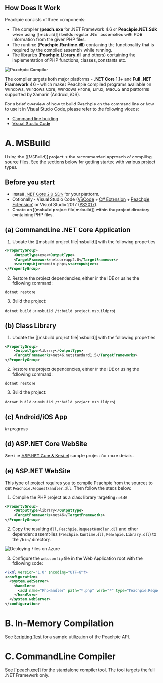 ## How Does It Work

Peachpie consists of three components:
- The compiler (**peach.exe** for .NET Framework 4.6 or **Peachpie.NET.Sdk** when using [[msbuild]]) builds regular .NET assemblies with PDB information from the given PHP files.
- The runtime (**Peachpie.Runtime.dll**) containing the functionality that is required by the compiled assembly while running.
- The libraries (**Peachpie.Library.dll** and others) containing the implementation of PHP functions, classes, constants etc.

![Peachpie Compiler](https://github.com/iolevel/peachpie/wiki/img/peach-process.png)

The compiler targets both major platforms - **.NET Core** 1.1+ and **Full .NET Framework** 4.6 - which makes Peachpie compiled programs available on Windows, Windows Core, Windows Phone, Linux, MacOS and platforms supported by Xamarin (Android, iOS).

For a brief overview of how to build Peachpie on the command line or how to use it in Visual Studio Code, please refer to the following videos:

- [Command line building](https://www.youtube.com/watch?v=GVWVInYiYLY)
- [Visual Studio Code](https://youtu.be/hBiixbockK4)

# A. MSBuild

Using the [[MSBuild]] project is the recommended approach of compiling source files. See the sections below for getting started with various project types.

## Before you start

- Install [.NET Core 2.0 SDK](https://www.microsoft.com/net/core) for your platform.
- Optionally - Visual Studio Code ([VSCode](https://code.visualstudio.com/) + [C# Extension](https://marketplace.visualstudio.com/items?itemName=ms-vscode.csharp) + [Peachpie Extension](https://marketplace.visualstudio.com/items?itemName=iolevel.peachpie-vscode)) or Visual Studio 2017 ([VS2017](https://www.visualstudio.com/downloads/)).
- Create an [[msbuild project file|msbuild]] within the project directory containing PHP files.

## (a) CommandLine .NET Core Application

1. Update the [[msbuild project file|msbuild]] with the following properties
```xml
<PropertyGroup>
    <OutputType>exe</OutputType>
    <TargetFramework>netcoreapp2.0</TargetFramework>
    <StartupObject>main.php</StartupObject>
</PropertyGroup>
```

2. Restore the project dependencies, either in the IDE or using the following command:

`dotnet restore`

3. Build the project:

`dotnet build` or `msbuild /t:build project.msbuildproj`

## (b) Class Library

1. Update the [[msbuild project file|msbuild]] with the following properties
```xml
<PropertyGroup>
    <OutputType>library</OutputType>
    <TargetFrameworks>net46;netstandard1.5</TargetFrameworks>
</PropertyGroup>
```

2. Restore the project dependencies, either in the IDE or using the following command:

`dotnet restore`

3. Build the project:

`dotnet build` or `msbuild /t:build project.msbuildproj`

## (c) Android/iOS App

*In progress*

## (d) ASP.NET Core WebSite

See the [ASP.NET Core & Kestrel](https://github.com/iolevel/peachpie-samples/tree/master/web-application) sample project for more details.

## (e) ASP.NET WebSite

This type of project requires you to compile Peachpie from the sources to get `Peachpie.RequestHandler.dll`. Then follow the steps below:

1. Compile the PHP project as a class library targeting `net46`
```xml
<PropertyGroup>
    <OutputType>library</OutputType>
    <TargetFrameworks>net46</TargetFrameworks>
</PropertyGroup>
```

2. Copy the resulting `dll`, `Peachpie.RequestHandler.dll` and other dependent assemblies (`Peachpie.Runtime.dll`, `Peachpie.Library.dll`) to the `/bin/` directory.

![Deploying Files on Azure](https://github.com/iolevel/peachpie/wiki/img/webserver-files.png)

3.  Configure the `web.config` file in the Web Application root with the following code:
```xml
<?xml version="1.0" encoding="UTF-8"?>
<configuration>
  <system.webServer>
    <handlers>
      <add name="PhpHandler" path="*.php" verb="*" type="Peachpie.RequestHandler.RequestHandler, Peachpie.RequestHandler" preCondition="integratedMode" />
    </handlers>
  </system.webServer>
</configuration>
```

# B. In-Memory Compilation

See [Scripting Test](https://github.com/iolevel/peachpie/blob/master/src/Tests/Peachpie.Test/Program.cs) for a sample utilization of the Peachpie API.

# C. CommandLine Compiler

See [[peach.exe]] for the standalone compiler tool. The tool targets the full .NET Framework only.
